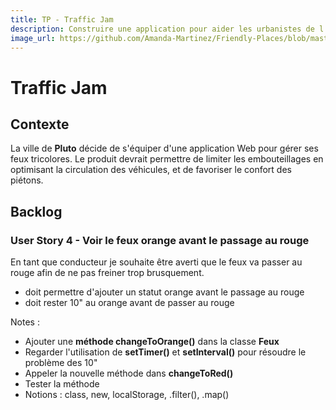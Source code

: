 ```yaml
---
title: TP - Traffic Jam
description: Construire une application pour aider les urbanistes de l'atoll de PomPomGalli à gérer la circulation des véhicules et des piétons.
image_url: https://github.com/Amanda-Martinez/Friendly-Places/blob/master/fiches/img/kata.jpg?raw=true
---
```


# Traffic Jam

## Contexte
La ville de **Pluto** décide de s'équiper d'une application Web pour gérer ses feux tricolores. Le produit devrait permettre de limiter les embouteillages en optimisant la circulation des véhicules, et de favoriser le confort des piétons.

## Backlog

### User Story 4 - Voir le feux orange avant le passage au rouge

En tant que conducteur je souhaite être averti que le feux va passer au rouge afin de ne pas freiner trop brusquement.

- doit permettre d'ajouter un statut orange avant le passage au rouge
- doit rester 10" au orange avant de passer au rouge

Notes :
- Ajouter une **méthode changeToOrange()** dans la classe **Feux**
- Regarder l'utilisation de **setTimer()** et **setInterval()** pour résoudre le problème des 10"
- Appeler la nouvelle méthode dans **changeToRed()**
- Tester la méthode
- Notions : class, new, localStorage, .filter(), .map()



